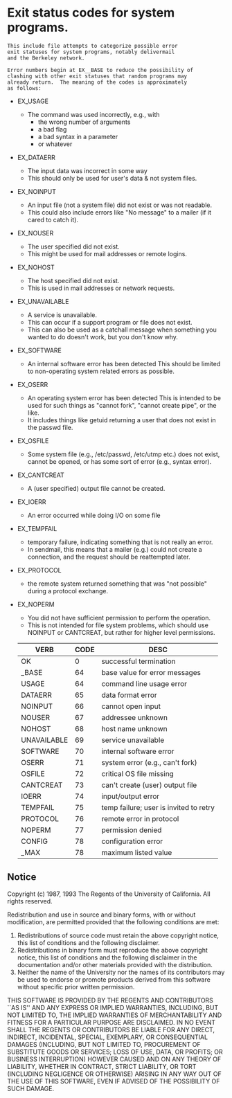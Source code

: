 # Exit status codes for system programs.

	This include file attempts to categorize possible error
	exit statuses for system programs, notably delivermail
	and the Berkeley network.

	Error numbers begin at EX__BASE to reduce the possibility of
	clashing with other exit statuses that random programs may
	already return.  The meaning of the codes is approximately
	as follows:


 * EX_USAGE
   * The command was used incorrectly, e.g., with
   	 * the wrong number of arguments
   	 * a bad flag
   	 * a bad syntax in a parameter
   	 * or whatever

 * EX_DATAERR
   * The input data was incorrect in some way
   * This should only be used for user's data & not system files.

 * EX_NOINPUT
   * An input file (not a system file) did not exist or was not readable.
   * This could also include errors like "No message" to a mailer (if it cared to catch it).

 * EX_NOUSER
   * The user specified did not exist.
   * This might be used for mail addresses or remote logins.

 * EX_NOHOST
   * The host specified did not exist.
   * This is used in mail addresses or network requests.

 * EX_UNAVAILABLE
   * A service is unavailable.
   * This can occur if a support program or file does not exist.
   * This can also be used as a catchall message when something you wanted to do doesn't work, but you don't know why.

 * EX_SOFTWARE
   * An internal software error has been detected This should be limited to non-operating system related errors as possible.

 * EX_OSERR
   * An operating system error has been detected This is intended to be used for such things as "cannot fork", "cannot create pipe", or the like.
   * It includes things like getuid returning a user that does not exist in the passwd file.

 * EX_OSFILE
   * Some system file (e.g., /etc/passwd, /etc/utmp etc.) does not exist, cannot be opened, or has some sort of error (e.g., syntax error).

 * EX_CANTCREAT
   * A (user specified) output file cannot be created.

 * EX_IOERR
   * An error occurred while doing I/O on some file

 * EX_TEMPFAIL
   * temporary failure, indicating something that is not really an error.
   * In sendmail, this means that a mailer (e.g.) could not create a connection, and the request should be reattempted later.

 * EX_PROTOCOL
   * the remote system returned something that was "not possible" during a protocol exchange.

 * EX_NOPERM
   * You did not have sufficient permission to perform the operation.
   * This is not intended for file system problems, which should use NOINPUT or CANTCREAT, but rather for higher level permissions.


	|     VERB     | CODE |                  DESC                  |
	|--------------|------|----------------------------------------|
	| OK           | 0    | successful termination                 |
	| _BASE        | 64   | base value for error messages          |
	| USAGE        | 64   | command line usage error               |
	| DATAERR      | 65   | data format error                      |
	| NOINPUT      | 66   | cannot open input                      |
	| NOUSER       | 67   | addressee unknown                      |
	| NOHOST       | 68   | host name unknown                      |
	| UNAVAILABLE  | 69   | service unavailable                    |
	| SOFTWARE     | 70   | internal software error                |
	| OSERR        | 71   | system error (e.g., can't fork)        |
	| OSFILE       | 72   | critical OS file missing               |
	| CANTCREAT    | 73   | can't create (user) output file        |
	| IOERR        | 74   | input/output error                     |
	| TEMPFAIL     | 75   | temp failure; user is invited to retry |
	| PROTOCOL     | 76   | remote error in protocol               |
	| NOPERM       | 77   | permission denied                      |
	| CONFIG       | 78   | configuration error                    |
	| _MAX         | 78   | maximum listed value                   |


## Notice

 Copyright (c) 1987, 1993
	The Regents of the University of California.  All rights reserved.

 Redistribution and use in source and binary forms, with or without
 modification, are permitted provided that the following conditions
 are met:
 1. Redistributions of source code must retain the above copyright
    notice, this list of conditions and the following disclaimer.
 2. Redistributions in binary form must reproduce the above copyright
    notice, this list of conditions and the following disclaimer in the
    documentation and/or other materials provided with the distribution.
 4. Neither the name of the University nor the names of its contributors
    may be used to endorse or promote products derived from this software
    without specific prior written permission.

 THIS SOFTWARE IS PROVIDED BY THE REGENTS AND CONTRIBUTORS ``AS IS'' AND
 ANY EXPRESS OR IMPLIED WARRANTIES, INCLUDING, BUT NOT LIMITED TO, THE
 IMPLIED WARRANTIES OF MERCHANTABILITY AND FITNESS FOR A PARTICULAR PURPOSE
 ARE DISCLAIMED.  IN NO EVENT SHALL THE REGENTS OR CONTRIBUTORS BE LIABLE
 FOR ANY DIRECT, INDIRECT, INCIDENTAL, SPECIAL, EXEMPLARY, OR CONSEQUENTIAL
 DAMAGES (INCLUDING, BUT NOT LIMITED TO, PROCUREMENT OF SUBSTITUTE GOODS
 OR SERVICES; LOSS OF USE, DATA, OR PROFITS; OR BUSINESS INTERRUPTION)
 HOWEVER CAUSED AND ON ANY THEORY OF LIABILITY, WHETHER IN CONTRACT, STRICT
 LIABILITY, OR TORT (INCLUDING NEGLIGENCE OR OTHERWISE) ARISING IN ANY WAY
 OUT OF THE USE OF THIS SOFTWARE, EVEN IF ADVISED OF THE POSSIBILITY OF
 SUCH DAMAGE.

